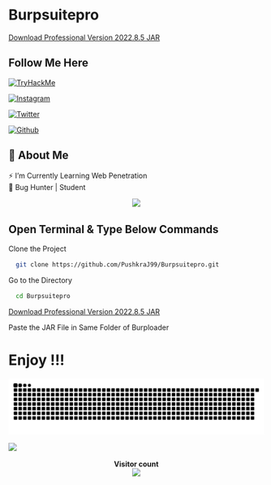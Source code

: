 # Burpsuitepro
[Download Professional Version 2022.8.5 JAR]( https://portswigger.net/burp/releases/professional-community-2022-8-5 )



## Follow Me Here
[![TryHackMe](https://img.shields.io/badge/TryHackMe-%23D42029.svg?logo=TryHackMe&logoColor=white)](https://tryhackme.com/p/PushkaraJ)

[![Instagram](https://img.shields.io/badge/Instagram-E4405F?style=for-the-badge&logo=instagram&logoColor=white)](https://instagram.com/you_are_not_goodlooking_but_he)

[![Twitter](https://img.shields.io/badge/Twitter-1DA1F2?style=for-the-badge&logo=twitter&logoColor=white)](https://twitter.com/PushkraJ99) 

[![Github](https://img.shields.io/badge/GitHub-100000?style=for-the-badge&logo=github&logoColor=white)](https://github.com/PushkraJ99)


## 🚀 About Me

⚡ I’m Currently Learning Web Penetration <br>
👾 Bug Hunter | Student
<p align="center">
<img src="https://media.giphy.com/media/WUlplcMpOCEmTGBtBW/giphy.gif" width="500"> 
</p>


## Open Terminal & Type Below Commands

Clone the Project

```bash
  git clone https://github.com/PushkraJ99/Burpsuitepro.git
```

Go to the Directory

```bash
  cd Burpsuitepro
```

[Download Professional Version 2022.8.5 JAR]( https://portswigger.net/burp/releases/professional-community-2022-8-5 )

Paste the JAR File in Same Folder of Burploader


# Enjoy !!!

<p align="center">
<img src="https://github.com/PushkraJ99/Snake4Readme/blob/main/Snake4Readme/grid-snake.svg">
</p>

[![](https://visitcount.itsvg.in/api?id=PushkraJ99&icon=8&color=12)](https://visitcount.itsvg.in)

<p align="center"> 
  <b> Visitor count</b><br>
  <img src="https://profile-counter.glitch.me/PushkraJ99/count.svg" />
</p>
